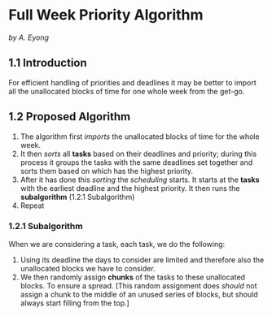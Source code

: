 # Full Week Priority Algorithm
*by A. Eyong*
## 1.1 Introduction
For efficient handling of priorities and deadlines it may be better to import all the unallocated blocks of time for one whole week from the get-go. 

## 1.2 Proposed Algorithm
1. The algorithm first *imports* the unallocated blocks of time for the whole week.
2. It then *sorts* all **tasks** based on their deadlines and priority; during this process it groups the tasks with the same deadlines set together and sorts them based on which has the highest priority.
3. After it has done this *sorting* the *scheduling* starts. It starts at the **tasks** with the earliest deadline and the highest priority. It then runs the **subalgorithm** (1.2.1 Subalgorithm)
4. Repeat

### 1.2.1 Subalgorithm
When we are considering a task, each task, we do the following:
1. Using its deadline the days to consider are limited and therefore also the unallocated blocks we have to consider.
2. We then randomly assign **chunks** of the tasks to these unallocated blocks. To ensure a spread. [This random assignment does *should* not assign a chunk to the middle of an unused series of blocks, but should always start filling from the top.] 
